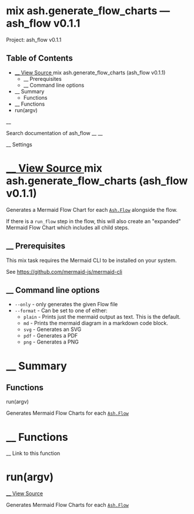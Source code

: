 # mix ash.generate_flow_charts — ash_flow v0.1.1

Project: ash_flow v0.1.1

## Table of Contents

- [ __ View Source ](external_link) mix ash.generate_flow_charts (ash_flow v0.1.1)
  - __ Prerequisites
  - __ Command line options
- __ Summary
  - Functions
- __ Functions
- run(argv)

__

Search documentation of ash_flow __ __

__ Settings

#  [ __ View Source ](external_link) mix ash.generate_flow_charts (ash_flow v0.1.1)

Generates a Mermaid Flow Chart for each [`Ash.Flow`](external_link) alongside the flow.

If there is a `run_flow` step in the flow, this will also create an "expanded" Mermaid Flow Chart which includes all child steps.

##  __ Prerequisites

This mix task requires the Mermaid CLI to be installed on your system.

See <https://github.com/mermaid-js/mermaid-cli>

##  __ Command line options

  * `--only` \- only generates the given Flow file
  * `--format` \- Can be set to one of either:
    * `plain` \- Prints just the mermaid output as text. This is the default.
    * `md` \- Prints the mermaid diagram in a markdown code block.
    * `svg` \- Generates an SVG
    * `pdf` \- Generates a PDF
    * `png` \- Generates a PNG



#  __ Summary

##  Functions

run(argv)

Generates Mermaid Flow Charts for each [`Ash.Flow`](external_link)

#  __ Functions

__ Link to this function

# run(argv)

[ __ View Source ](external_link)

Generates Mermaid Flow Charts for each [`Ash.Flow`](external_link)
